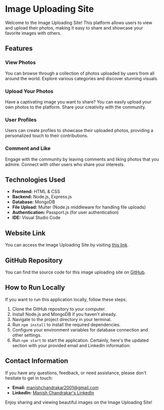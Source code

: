 # Image Uploading Site

Welcome to the Image Uploading Site! This platform allows users to view and upload their photos, making it easy to share and showcase your favorite images with others.

## Features

### View Photos
You can browse through a collection of photos uploaded by users from all around the world. Explore various categories and discover stunning visuals.

### Upload Your Photos
Have a captivating image you want to share? You can easily upload your own photos to the platform. Share your creativity with the community.

### User Profiles
Users can create profiles to showcase their uploaded photos, providing a personalized touch to their contributions.

### Comment and Like
Engage with the community by leaving comments and liking photos that you admire. Connect with other users who share your interests.

## Technologies Used
- **Frontend:** HTML & CSS
- **Backend:** Node.js, Express.js
- **Database:** MongoDB
- **File Upload:** Multer (Node.js middleware for handling file uploads)
- **Authentication:** Passport.js (for user authentication)
- **IDE:** Visual Studio Code

## Website Link
You can access the Image Uploading Site by visiting [this link](https://your-image-uploading-site-url.com/).

## GitHub Repository
You can find the source code for this image uploading site on [GitHub](https://github.com/yourusername/image-uploading-site).

## How to Run Locally
If you want to run this application locally, follow these steps:

1. Clone the GitHub repository to your computer.
2. Install Node.js and MongoDB if you haven't already.
3. Navigate to the project directory in your terminal.
4. Run `npm install` to install the required dependencies.
5. Configure your environment variables for database connection and other settings.
6. Run `npm start` to start the application.
Certainly, here's the updated section with your provided email and LinkedIn information:

## Contact Information
If you have any questions, feedback, or need assistance, please don't hesitate to get in touch:

- **Email:** manishchandrakar2001@gmail.com
- **LinkedIn:** [Manish Chandrakar's LinkedIn](https://www.linkedin.com/in/manish-chandrakar-23392b183/)

Enjoy sharing and viewing beautiful images on the Image Uploading Site!
